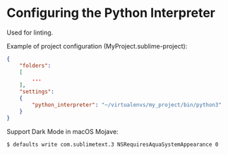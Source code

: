 # Configuring the Python Interpreter

Used for linting.

Example of project configuration (MyProject.sublime-project):

```json
{
    "folders":
    [
        ...
    ],
    "settings":
    {
        "python_interpreter": "~/virtualenvs/my_project/bin/python3"
    }
}
```

Support Dark Mode in macOS Mojave:

```bash
$ defaults write com.sublimetext.3 NSRequiresAquaSystemAppearance 0
```
